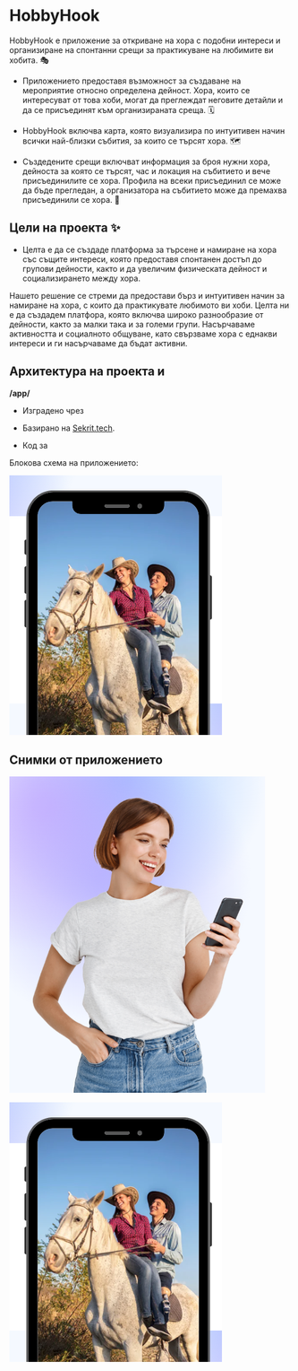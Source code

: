 # HobbyHook

HobbyHook е приложение за откриване на хора с подобни интереси и организиране на спонтанни срещи за практикуване на любимите ви хобита. 🎭

-   Приложението предоставя възможност за създаване на мероприятие относно определена дейност. Хора, които се интересуват от това хоби, могат да преглеждат неговите детайли и да се присъединят към организираната среща. 🗓️

-   HobbyHook включва карта, която визуализира по интуитивен начин всички най-близки събития, за които се търсят хора. 🗺️

-   Създедените срещи включват информация за броя нужни хора, дейноста за която се търсят, час и локация на събитието и вече присъединилите се хора. Профила на всеки присъединил се може да бъде прегледан, а организатора на събитието може да премахва присъединили се хора. 🤳

## Цели на проекта ✨

-   Целта е да се създаде платформа за търсене и намиране на хора със същите интереси, която предоставя спонтанен достъп до групови дейности, както и да увеличим физическата дейност и социализирането между хора.

Нашето решение се стреми да предостави бърз и интуитивен начин за намиране на хора, с които да практикувате любимото ви хоби. Целта ни е да създадем платфора, която включва широко разнообразие от дейности, както за малки така и за големи групи. Насърчаваме активността и социалното общуване, като свързваме хора с еднакви интереси и ги насърчаваме да бъдат активни.

## Архитектура на проекта и 

**/app/**

-   Изградено чрез

-   Базирано на [Sekrit.tech](https://www.youtube.com/watch?v=dQw4w9WgXcQ). 

-   Код за

Блокова схема на приложението:

![alt text](figures/phone.png)


## Снимки от приложението

![alt text](figures/woman.png)


![alt text](figures/phone.png)
